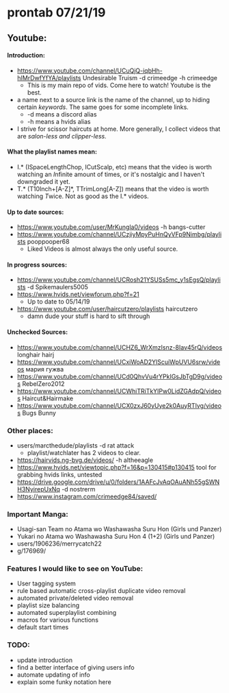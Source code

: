 # prontab 07/21/19
## Youtube:
#### Introduction:
* https://www.youtube.com/channel/UCuQjQ-iqbHh-hIMrDwfYfYA/playlists Undesirable Truism -d crimeedge -h crimeedge
  * This is my main repo of vids. Come here to watch! Youtube is the best.
* a name next to a source link is the name of the channel, up to hiding certain *keywords*. The same goes for some incomplete links.
  * -d means a discord alias
  * -h means a hvids alias
* I strive for scissor haircuts at home. More generally, I collect videos that are *salon-less and clipper-less.*
#### What the playlist names mean:
* I.* (ISpaceLengthChop, ICutScalp, etc) means that the video is worth watching an *I*nfinite amount of times, or it's nostalgic and I haven't downgraded it yet.
* T.* (T10Inch\+[A-Z]\*, TTrimLong[A-Z]) means that the video is worth watching *T*wice. Not as good as the I.* videos.
#### Up to date sources:
* https://www.youtube.com/user/MrKungla0/videos -h bangs-cutter
* https://www.youtube.com/channel/UCzjiyMpyPuHnQyVFp9Nimbg/playlists pooppooper68
  * Liked Videos is almost always the only useful source.
#### In progress sources:
* https://www.youtube.com/channel/UCRosh21YSUSs5mc_y1sEgsQ/playlists -d Spikemaulers5005
* https://www.hvids.net/viewforum.php?f=21
  * Up to date to 05/14/19
* https://www.youtube.com/user/haircutzero/playlists haircutzero
  * damn dude your stuff is hard to sift through
#### Unchecked Sources:
* https://www.youtube.com/channel/UCHZ6_WrXmzIsnz-8Iav45rQ/videos longhair hairj
* https://www.youtube.com/channel/UCxiWoAD2YlScuiWpUVU6srw/videos мария гужва
* https://www.youtube.com/channel/UCd0QhvVu4rYPkIGsJbTgD9g/videos RebelZero2012
* https://www.youtube.com/channel/UCWhiTRiTkYIPw0LidZGAdpQ/videos Haircut&Hairmake
* https://www.youtube.com/channel/UCX0zxJ60yUye2k0AuyRTIvg/videos Bugs Bunny
### Other places:
* users/marcthedude/playlists -d rat attack
  * playlist/watchlater has 2 videos to clear.
* https://hairvids.ng-bvg.de/videos/ -h altheeagle
* https://www.hvids.net/viewtopic.php?f=16&p=130415#p130415 tool for grabbing hvids links, untested
* https://drive.google.com/drive/u/0/folders/1AAFcJvAqOAuANh55gSWNH3NyirepUxNq -d nostrerm
* https://www.instagram.com/crimeedge84/saved/
### Important Manga:
* Usagi-san Team no Atama wo Washawasha Suru Hon (Girls und Panzer)
* Yukari no Atama wo Washawasha Suru Hon 4 (1+2) (Girls und Panzer)
* users/1906236/merrycatch22
* g/176969/

### Features I would like to see on YouTube:
* User tagging system
* rule based automatic cross-playlist duplicate video removal
* automated private/deleted video removal
* playlist size balancing
* automated superplaylist combining
* macros for various functions
* default start times

### TODO:
* update introduction
* find a better interface of giving users info
* automate updating of info
* explain some funky notation here
